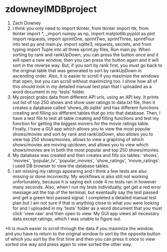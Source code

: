 # zdowneyIMDBproject
1. Zach Downey
2. I think you only need to import tkinter, from tkinter import ttk, from tkinter import *, _import numpy as np, import matplotlib.pyplot as plot import requests, import sprintOne, sprintTwo, sprintThree, sprintFour into test.py and main.py. import sqlite3, requests, secrets, and from typing import Tuple into all three sprint.py files, Run main.py. When sorting by rank and rankUpDown, you can press the button once and it will open a new window, then you can press the button again and it will sort in the reverse way. But, if you sort by rank first, you must go back to the original table that was generated to sort by rankUpDown in ascending order. Also, it is easier to scroll if you maximize the windows that open, but you can scroll without maximizing too. I show how all of this should look in my detailed manual test plan that I uploaded as a word document in my 'tests' folder. 
3. My project grabs data from different API urls, using an API key. It prints out list of top 250 shows and show user ratings to data.txt file, then it creates a database called 'shows_db.sqlite' and has different functions creating and filling six different tables that go into that database. Then, I have a test file to test all table creating and filling functions and test my function for getting the biggest movers for the movie ratings table. Finally, I have a GUI app which allows you to view the most popular shows/movies and sort by rank and rankUpDown, also allows you to view top 250 shows/movies, allows to view a graphing of which shows/movies are moving up/down, and allows you to view which shows/movies are in both the most popular and top 250 shows/movies.
4. My database was created and then creates and fills six tables: 'shows', 'movies', 'popular_tv', 'popular_movies', 'show_ratings', 'movie_ratings'. I used DB browser to view the database tables. 
5. I am missing my ratings appearing and I think a few tests are also missing or done incorrectly. My workflows is also still not working unfortunately, because it is saying exit code 4 no tests ran in however many seconds. Also, when I run my tests individually, get get a red error message ast the top of the terminal, but eventaully say the test passed and get a green test passed signal. I completed a detailed manual test plan but I am not sure if that is anything close to what you were looking for and I uploaded in my 'tests' folder as a word document that you must click 'view raw' and then open to view. My GUI app views all necessary data except ratings, which I was unable to figure out. 

*It is much easier to scroll through the data if you maximize the window, and you have to return to the original window to sort by the opposite button of which you sort by the first time and then you can press it once to view sorted one way and press again to view sorted the other way. 
